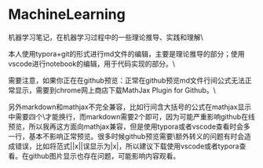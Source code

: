 # MachineLearning
机器学习笔记，在机器学习过程中的一些理论推导、实践和理解\\

本人使用typora+git的形式进行md文件的编辑，主要是理论推导的部分；使用vscode进行notebook的编辑，用于代码实现的部分。\\

需要注意，如果你正在在github预览：正常在github预览md文件行间公式无法正常显示，需要到chrome网上商店下载MathJax Plugin for Github。\\

另外markdown和mathjax不完全兼容，比如行间含大括号的公式在mathjax显示中需要四个\才能换行，而markdown需要2个即可，因为可能严重影响github在线预览，所以我再这方面向mathjax兼容，但是使用typora或者vscode查看时会多一行，基本不影响正常预览。很多时候github预览需要\额外转义的问题有时会造成错误，比如将范式||x||误显示为|x|，所以建议下载使用vscode或者typora查看。在github图片显示也存在问题，可能影响内容观看。

